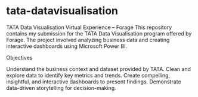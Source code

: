 # tata-datavisualisation

TATA Data Visualisation Virtual Experience – Forage
This repository contains my submission for the TATA Data Visualisation program offered by Forage. The project involved analyzing business data and creating interactive dashboards using Microsoft Power BI.

Objectives

Understand the business context and dataset provided by TATA.
Clean and explore data to identify key metrics and trends.
Create compelling, insightful, and interactive dashboards to present findings.
Demonstrate data-driven storytelling for decision-making.
